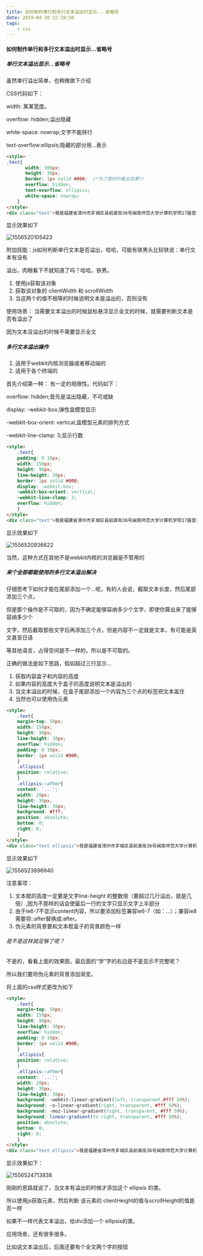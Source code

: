 ```yaml
---
title: 如何制作单行和多行文本溢出时显示...省略号
date: 2019-04-30 22:10:50
tags:
	- css
---
```


#### 如何制作单行和多行文本溢出时显示...省略号

##### 单行文本溢出显示...省略号

虽然单行溢出简单，也稍微做下介绍

CSS代码如下：

width: 某某宽度。

overflow: hidden;溢出隐藏

white-space: nowrap;文字不能转行

text-overflow:ellipsis;隐藏的部分用...表示



```html
<style>
.text{	
	   width: 300px;	
	   height: 30px;
	   border: 1px solid #000;  /*为了更好的看出效果*/
	   overflow: hidden;
	   text-overflow: ellipsis;
	   white-space: nowrap;
	}
</style>
<div class="text">我是福建省漳州市芗城区县前直街36号闽南师范大学计算机学院17届普通校友</div>
```

显示效果如下

![1556520105423](01.jpg)

附加技能：js如何判断单行文本是否溢出，哈哈，可能有铁男头比较铁说：单行文本有没有

溢出，肉眼看下不就知道了吗？哈哈，铁男。

1. 使用js获取该对象
2. 获取该对象的 clientWidth 和 scrollWidth
3. 当这两个的值不相等的时候说明文本是溢出的，否则没有

使用场景： 当需要文本溢出的时候鼠标悬浮显示全文的时候，就需要判断文本是否有溢出了

因为文本没溢出的时候不需要显示全文

##### 多行文本溢出操作

1. 适用于webkit内核浏览器或者移动端的
2. 适用于各个终端的

首先介绍第一种： 有一定的局限性。代码如下：

overflow: hidden;首先是溢出隐藏，不可或缺

display: -webkit-box;弹性盒模型显示

-webkit-box-orient: vertical;盒模型元素的排列方式

-webkit-line-clamp: 3;显示行数

```html
<style>
	.text{	
	padding: 0 10px;
	width: 150px;
	height: 90px;
	line-height: 30px;
	border: 1px solid #000;
	display: -webkit-box;
	-webkit-box-orient: vertical;
	-webkit-line-clamp: 3;
	overflow: hidden;
	}
</style>
<div class="text">我是福建省漳州市芗城区县前直街36号闽南师范大学计算机学院17届普通校友</div>
```



显示效果如下

![1556520936622](02.jpg)

当然，这种方式在其他不是webkit内核的浏览器是不管用的



##### 来个全部都能使用的多行文本溢出解决

仔细思考下如何才能在尾部添加一个...呢，有的人会说，截取文本长度，然后尾部添加三个点，

但是那个操作是不可取的，因为不确定能够容纳多少个文字，即使你算出来了能够容纳多少个

文字，然后截取那些文字后再添加三个点，但是内容不一定就是文本，有可能是英文甚至日语

等其他语言，占得空间是不一样的，所以是不可取的。

正确的做法是如下思路，假如超过三行显示...

1. 获取内容盒子和内容的高度
2. 如果内容的高度大于盒子的高度说明文本是溢出的
3. 当文本溢出的时候，在盒子尾部添加一个内容为三个点的标签把文本盖住
4. 当然也可以使用伪元素

```html
<style>
	.text{	
	margin-top: 50px;
	width: 150px;
	height: 90px;
	line-height: 30px;
	overflow: hidden;
	padding: 0 10px;
	border: 1px solid #000;
	}
	.ellipsis{
	position: relative;
	}
	.ellipsis::after{
	content: '...';
	width: 20px;
	height: 30px;
	line-height: 30px;
	background: #fff;
	position: absolute;	
	bottom: 0;
	right: 0;
	}
</style>
<div class="text ellipsis">我是福建省漳州市芗城区县前直街36号闽南师范大学计算机学院17届普通校友</div>
```

显示效果如下

![1556523896940](03.jpg)

注意事项： 

1. 文本框的高度一定要是文字line-height 的整数倍（要超过几行溢出，就是几倍）,因为不那样的话会使最后一行的文字只显示文字上半部分
2. 由于ie6-7不显示content内容，所以要添加标签兼容ie6-7（如：<span>…<span/>）；兼容ie8需要将::after替换成:after。
3. 伪元素的背景要和文本框盒子的背景颜色一样

###### 是不是这样就足够了呢？

不是的，看看上面的效果图，最后面的“学”字的右边是不是显示不完整呢？

所以我们要将伪元素的背景添加渐变。

将上面的css样式更改为如下

```html
<style>
	.text{	
	margin-top: 50px;
	width: 150px;
	height: 90px;
	line-height: 30px;
	overflow: hidden;
	padding: 0 10px;
	border: 1px solid #000;
	}
	.ellipsis{
	position: relative;
	}
	.ellipsis::after{
	content: '...';
	width: 20px;
	height: 30px;
	line-height: 30px;
	background: -webkit-linear-gradient(left, transparent,#fff 50%);
  	background: -o-linear-gradient(right, transparent, #fff 50%);
  	background: -moz-linear-gradient(right, transparent, #fff 50%);
	background: linear-gradient(to right, transparent, #fff 50%);
	position: absolute;	
	bottom: 0;
	right: 0;
	}
</style>
<div class="text ellipsis">我是福建省漳州市芗城区县前直街36号闽南师范大学计算机学院17届普通校友</div>
```

显示效果如下：

![1556524713838](04.jpg)

刚刚的思路就说了，当文本有溢出的时候才添加这个 ellipsis 的类。

所以使用js获取元素，然后判断 该元素的 clientHeight的值与scrollHeight的值是否一样

如果不一样代表文本溢出，给div添加一个 ellipsis的类。



应用场景，还有很多很多。

比如说文本溢出后，后面还要有个全文两个字的按钮